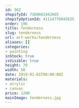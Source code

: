 ```yaml
---
id: 362
shopifyId: 7160661442665
shopifyOptionId: 41114776043625
order: 196
title: Tenderness
slug: tenderness
url: art-works/tenderness
aliases: []
categories:
- painting
inStock: true
isVisible: true
height: 70
width: 50
date: 2019-01-01T00:00:00Z
materials:
- acrylic
- canvas
price: 1200
mainImage: tenderness.jpg
---
```


